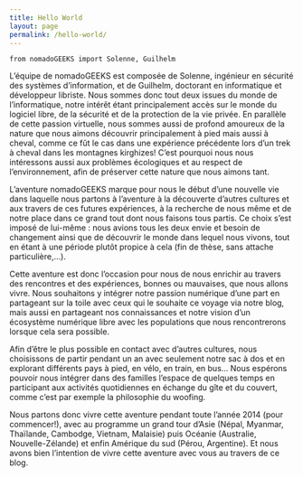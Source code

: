 ```yaml
---
title: Hello World
layout: page
permalink: /hello-world/
---
```

`from nomadoGEEKS import Solenne, Guilhelm`

L’équipe de nomadoGEEKS est composée de Solenne, ingénieur en sécurité des systèmes d’information, et de Guilhelm, doctorant en informatique et développeur libriste. Nous sommes donc tout deux issues du monde de l’informatique, notre intérêt étant principalement accès sur le monde du logiciel libre, de la sécurité et de la protection de la vie privée. En parallèle de cette passion virtuelle, nous sommes aussi de profond amoureux de la nature que nous aimons découvrir principalement à pied mais aussi à cheval, comme ce fût le cas dans une expérience précédente lors d’un trek à cheval dans les montagnes kirghizes! C’est pourquoi nous nous intéressons aussi aux problèmes écologiques et au respect de l’environnement, afin de préserver cette nature que nous aimons tant.

L’aventure nomadoGEEKS marque pour nous le début d’une nouvelle vie dans laquelle nous partons à l’aventure à la découverte d’autres cultures et aux travers de ces futures expériences, à la recherche de nous même et de notre place dans ce grand tout dont nous faisons tous partis. Ce choix s’est imposé de lui-même : nous avions tous les deux envie et besoin de changement ainsi que de découvrir le monde dans lequel nous vivons, tout en étant à une période plutôt propice à cela (fin de thèse, sans attache particulière,…).

Cette aventure est donc l’occasion pour nous de nous enrichir au travers des rencontres et des expériences, bonnes ou mauvaises, que nous allons vivre. Nous souhaitons y intégrer notre passion numérique d’une part en partageant sur la toile avec ceux qui le souhaite ce voyage via notre blog, mais aussi en partageant nos connaissances et notre vision d’un écosystème numérique libre avec les populations que nous rencontrerons lorsque cela sera possible.

Afin d’être le plus possible en contact avec d’autres cultures, nous choisissons de partir pendant un an avec seulement notre sac à dos et en explorant différents pays à pied, en vélo, en train, en bus… Nous espérons pouvoir nous intégrer dans des familles l’espace de quelques temps en participant aux activités quotidiennes en échange du gîte et du couvert, comme c’est par exemple la philosophie du woofing.

Nous partons donc vivre cette aventure pendant toute l’année 2014 (pour commencer!), avec au programme un grand tour d’Asie (Népal, Myanmar, Thaïlande, Cambodge, Vietnam, Malaisie) puis Océanie (Australie, Nouvelle-Zélande) et enfin Amérique du sud (Pérou, Argentine). Et nous avons bien l’intention de vivre cette aventure avec vous au travers de ce blog.
